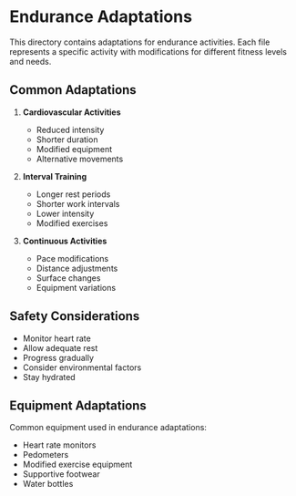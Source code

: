 # Endurance Adaptations

This directory contains adaptations for endurance activities. Each file represents a specific activity with modifications for different fitness levels and needs.

## Common Adaptations

1. **Cardiovascular Activities**
   - Reduced intensity
   - Shorter duration
   - Modified equipment
   - Alternative movements

2. **Interval Training**
   - Longer rest periods
   - Shorter work intervals
   - Lower intensity
   - Modified exercises

3. **Continuous Activities**
   - Pace modifications
   - Distance adjustments
   - Surface changes
   - Equipment variations

## Safety Considerations

- Monitor heart rate
- Allow adequate rest
- Progress gradually
- Consider environmental factors
- Stay hydrated

## Equipment Adaptations

Common equipment used in endurance adaptations:
- Heart rate monitors
- Pedometers
- Modified exercise equipment
- Supportive footwear
- Water bottles 
